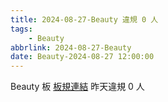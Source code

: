 ```yaml
---
title: 2024-08-27-Beauty 違規 0 人
tags:
    - Beauty
abbrlink: 2024-08-27-Beauty
date: Beauty-2024-08-27 12:00:00
---
```

Beauty 板 [板規連結](https://www.ptt.cc/bbs/Beauty/M.1630069980.A.84B.html)
昨天違規 0 人
